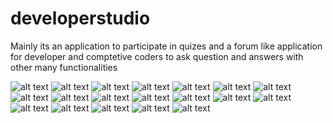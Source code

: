 # developerstudio

Mainly its an application to participate in quizes and a forum like application for developer and comptetive coders to ask question and answers with other many functionalities

![alt text](https://github.com/divprnc/devs.studio/blob/main/Screenshots/WhatsApp%20Image%202021-08-28%20at%2000.37.36%20(1).jpeg)
![alt text](https://github.com/divprnc/devs.studio/blob/main/Screenshots/WhatsApp%20Image%202021-08-28%20at%2000.37.36%20(2).jpeg)
![alt text](https://github.com/divprnc/devs.studio/blob/main/Screenshots/WhatsApp%20Image%202021-08-28%20at%2000.37.36%20(3).jpeg)
![alt text](https://github.com/divprnc/devs.studio/blob/main/Screenshots/WhatsApp%20Image%202021-08-28%20at%2000.37.36%20(4).jpeg)
![alt text](https://github.com/divprnc/devs.studio/blob/main/Screenshots/WhatsApp%20Image%202021-08-28%20at%2000.37.36%20(5).jpeg)
![alt text](https://github.com/divprnc/devs.studio/blob/main/Screenshots/WhatsApp%20Image%202021-08-28%20at%2000.37.36%20(6).jpeg)
![alt text](https://github.com/divprnc/devs.studio/blob/main/Screenshots/WhatsApp%20Image%202021-08-28%20at%2000.37.36.jpeg)
![alt text](https://github.com/divprnc/devs.studio/blob/main/Screenshots/WhatsApp%20Image%202021-08-28%20at%2000.37.37%20(1).jpeg)
![alt text](https://github.com/divprnc/devs.studio/blob/main/Screenshots/WhatsApp%20Image%202021-08-28%20at%2000.37.37%20(10).jpeg)
![alt text](https://github.com/divprnc/devs.studio/blob/main/Screenshots/WhatsApp%20Image%202021-08-28%20at%2000.37.37%20(11).jpeg)
![alt text](https://github.com/divprnc/devs.studio/blob/main/Screenshots/WhatsApp%20Image%202021-08-28%20at%2000.37.37%20(2).jpeg)
![alt text](https://github.com/divprnc/devs.studio/blob/main/Screenshots/WhatsApp%20Image%202021-08-28%20at%2000.37.37%20(3).jpeg)
![alt text](https://github.com/divprnc/devs.studio/blob/main/Screenshots/WhatsApp%20Image%202021-08-28%20at%2000.37.37%20(4).jpeg)
![alt text](https://github.com/divprnc/devs.studio/blob/main/Screenshots/WhatsApp%20Image%202021-08-28%20at%2000.37.37%20(5).jpeg)
![alt text](https://github.com/divprnc/devs.studio/blob/main/Screenshots/WhatsApp%20Image%202021-08-28%20at%2000.37.37%20(6).jpeg)
![alt text](https://github.com/divprnc/devs.studio/blob/main/Screenshots/WhatsApp%20Image%202021-08-28%20at%2000.37.37%20(7).jpeg)
![alt text](https://github.com/divprnc/devs.studio/blob/main/Screenshots/WhatsApp%20Image%202021-08-28%20at%2000.37.37%20(8).jpeg)
![alt text](https://github.com/divprnc/devs.studio/blob/main/Screenshots/WhatsApp%20Image%202021-08-28%20at%2000.37.37%20(9).jpeg)
![alt text](https://github.com/divprnc/devs.studio/blob/main/Screenshots/WhatsApp%20Image%202021-08-28%20at%2000.37.37.jpeg)
